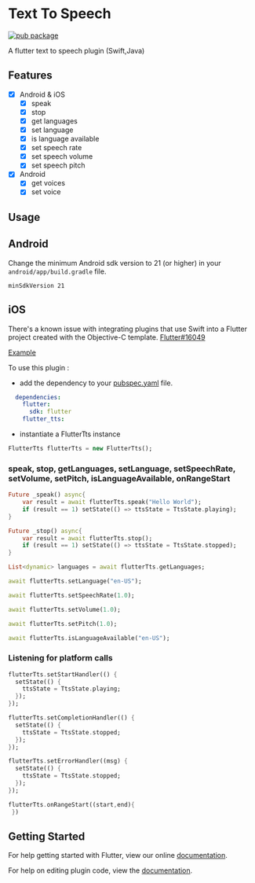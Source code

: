 # Text To Speech
[![pub package](https://img.shields.io/pub/v/flutter_tts.svg?style=for-the-badge&colorB=green)](https://pub.dartlang.org/packages/flutter_tts)

A flutter text to speech plugin (Swift,Java)

## Features

- [x] Android & iOS
  - [x] speak
  - [x] stop
  - [x] get languages
  - [x] set language
  - [x] is language available
  - [x] set speech rate
  - [x] set speech volume
  - [x] set speech pitch
- [x] Android
  - [x] get voices
  - [x] set voice

## Usage

## Android
Change the minimum Android sdk version to 21 (or higher) in your `android/app/build.gradle` file.
```
minSdkVersion 21
```

## iOS
There's a known issue with integrating plugins that use Swift into a Flutter project created with the Objective-C template. [Flutter#16049](https://github.com/flutter/flutter/issues/16049)

[Example](https://github.com/dlutton/flutter_tts/blob/master/example/lib/main.dart) 

To use this plugin : 

- add the dependency to your [pubspec.yaml](https://github.com/dlutton/flutter_tts/blob/master/example/pubspec.yaml) file.

```yaml
  dependencies:
    flutter:
      sdk: flutter
    flutter_tts:
```

- instantiate a FlutterTts instance

```dart
FlutterTts flutterTts = new FlutterTts();
```

### speak, stop, getLanguages, setLanguage, setSpeechRate, setVolume, setPitch, isLanguageAvailable, onRangeStart 

```dart
Future _speak() async{
    var result = await flutterTts.speak("Hello World");
    if (result == 1) setState(() => ttsState = TtsState.playing);
}

Future _stop() async{
    var result = await flutterTts.stop();
    if (result == 1) setState(() => ttsState = TtsState.stopped);
}

List<dynamic> languages = await flutterTts.getLanguages;

await flutterTts.setLanguage("en-US");

await flutterTts.setSpeechRate(1.0);

await flutterTts.setVolume(1.0);

await flutterTts.setPitch(1.0);

await flutterTts.isLanguageAvailable("en-US");
```

### Listening for platform calls

```dart
flutterTts.setStartHandler(() {
  setState(() {
    ttsState = TtsState.playing;
  });
});

flutterTts.setCompletionHandler(() {
  setState(() {
    ttsState = TtsState.stopped;
  });
});

flutterTts.setErrorHandler((msg) {
  setState(() {
    ttsState = TtsState.stopped;
  });
});

flutterTts.onRangeStart((start,end){
 })
```

## Getting Started

For help getting started with Flutter, view our online
[documentation](https://flutter.io/).

For help on editing plugin code, view the [documentation](https://flutter.io/platform-plugins/#edit-code).
